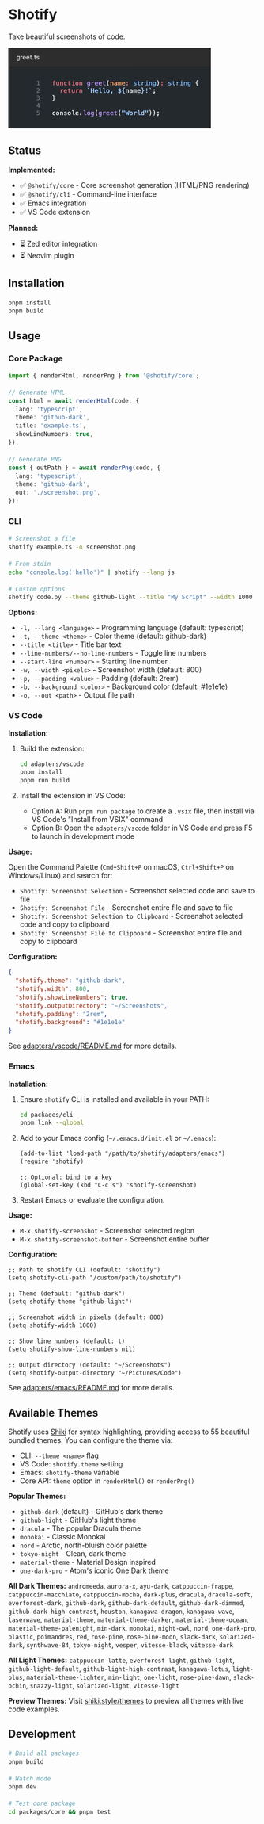 # Shotify

Take beautiful screenshots of code.

![Example screenshot](./example.png)

## Status

**Implemented:**

- ✅ `@shotify/core` - Core screenshot generation (HTML/PNG rendering)
- ✅ `@shotify/cli` - Command-line interface
- ✅ Emacs integration
- ✅ VS Code extension

**Planned:**

- ⏳ Zed editor integration
- ⏳ Neovim plugin

## Installation

```bash
pnpm install
pnpm build
```

## Usage

### Core Package

```typescript
import { renderHtml, renderPng } from '@shotify/core';

// Generate HTML
const html = await renderHtml(code, {
  lang: 'typescript',
  theme: 'github-dark',
  title: 'example.ts',
  showLineNumbers: true,
});

// Generate PNG
const { outPath } = await renderPng(code, {
  lang: 'typescript',
  theme: 'github-dark',
  out: './screenshot.png',
});
```

### CLI

```bash
# Screenshot a file
shotify example.ts -o screenshot.png

# From stdin
echo "console.log('hello')" | shotify --lang js

# Custom options
shotify code.py --theme github-light --title "My Script" --width 1000
```

**Options:**
- `-l, --lang <language>` - Programming language (default: typescript)
- `-t, --theme <theme>` - Color theme (default: github-dark)
- `--title <title>` - Title bar text
- `--line-numbers/--no-line-numbers` - Toggle line numbers
- `--start-line <number>` - Starting line number
- `-w, --width <pixels>` - Screenshot width (default: 800)
- `-p, --padding <value>` - Padding (default: 2rem)
- `-b, --background <color>` - Background color (default: #1e1e1e)
- `-o, --out <path>` - Output file path

### VS Code

**Installation:**

1. Build the extension:
   ```bash
   cd adapters/vscode
   pnpm install
   pnpm run build
   ```

2. Install the extension in VS Code:
   - Option A: Run `pnpm run package` to create a `.vsix` file, then install via VS Code's "Install from VSIX" command
   - Option B: Open the `adapters/vscode` folder in VS Code and press F5 to launch in development mode

**Usage:**

Open the Command Palette (`Cmd+Shift+P` on macOS, `Ctrl+Shift+P` on Windows/Linux) and search for:
- `Shotify: Screenshot Selection` - Screenshot selected code and save to file
- `Shotify: Screenshot File` - Screenshot entire file and save to file
- `Shotify: Screenshot Selection to Clipboard` - Screenshot selected code and copy to clipboard
- `Shotify: Screenshot File to Clipboard` - Screenshot entire file and copy to clipboard

**Configuration:**

```json
{
  "shotify.theme": "github-dark",
  "shotify.width": 800,
  "shotify.showLineNumbers": true,
  "shotify.outputDirectory": "~/Screenshots",
  "shotify.padding": "2rem",
  "shotify.background": "#1e1e1e"
}
```

See [adapters/vscode/README.md](adapters/vscode/README.md) for more details.

### Emacs

**Installation:**

1. Ensure `shotify` CLI is installed and available in your PATH:
   ```bash
   cd packages/cli
   pnpm link --global
   ```

2. Add to your Emacs config (`~/.emacs.d/init.el` or `~/.emacs`):
   ```elisp
   (add-to-list 'load-path "/path/to/shotify/adapters/emacs")
   (require 'shotify)

   ;; Optional: bind to a key
   (global-set-key (kbd "C-c s") 'shotify-screenshot)
   ```

3. Restart Emacs or evaluate the configuration.

**Usage:**

- `M-x shotify-screenshot` - Screenshot selected region
- `M-x shotify-screenshot-buffer` - Screenshot entire buffer

**Configuration:**

```elisp
;; Path to shotify CLI (default: "shotify")
(setq shotify-cli-path "/custom/path/to/shotify")

;; Theme (default: "github-dark")
(setq shotify-theme "github-light")

;; Screenshot width in pixels (default: 800)
(setq shotify-width 1000)

;; Show line numbers (default: t)
(setq shotify-show-line-numbers nil)

;; Output directory (default: "~/Screenshots")
(setq shotify-output-directory "~/Pictures/Code")
```

See [adapters/emacs/README.md](adapters/emacs/README.md) for more details.

## Available Themes

Shotify uses [Shiki](https://shiki.style) for syntax highlighting, providing access to 55 beautiful bundled themes. You can configure the theme via:
- CLI: `--theme <name>` flag
- VS Code: `shotify.theme` setting
- Emacs: `shotify-theme` variable
- Core API: `theme` option in `renderHtml()` or `renderPng()`

**Popular Themes:**
- `github-dark` (default) - GitHub's dark theme
- `github-light` - GitHub's light theme
- `dracula` - The popular Dracula theme
- `monokai` - Classic Monokai
- `nord` - Arctic, north-bluish color palette
- `tokyo-night` - Clean, dark theme
- `material-theme` - Material Design inspired
- `one-dark-pro` - Atom's iconic One Dark theme

**All Dark Themes:**
`andromeeda`, `aurora-x`, `ayu-dark`, `catppuccin-frappe`, `catppuccin-macchiato`, `catppuccin-mocha`, `dark-plus`, `dracula`, `dracula-soft`, `everforest-dark`, `github-dark`, `github-dark-default`, `github-dark-dimmed`, `github-dark-high-contrast`, `houston`, `kanagawa-dragon`, `kanagawa-wave`, `laserwave`, `material-theme`, `material-theme-darker`, `material-theme-ocean`, `material-theme-palenight`, `min-dark`, `monokai`, `night-owl`, `nord`, `one-dark-pro`, `plastic`, `poimandres`, `red`, `rose-pine`, `rose-pine-moon`, `slack-dark`, `solarized-dark`, `synthwave-84`, `tokyo-night`, `vesper`, `vitesse-black`, `vitesse-dark`

**All Light Themes:**
`catppuccin-latte`, `everforest-light`, `github-light`, `github-light-default`, `github-light-high-contrast`, `kanagawa-lotus`, `light-plus`, `material-theme-lighter`, `min-light`, `one-light`, `rose-pine-dawn`, `slack-ochin`, `snazzy-light`, `solarized-light`, `vitesse-light`

**Preview Themes:**
Visit [shiki.style/themes](https://shiki.style/themes) to preview all themes with live code examples.

## Development

```bash
# Build all packages
pnpm build

# Watch mode
pnpm dev

# Test core package
cd packages/core && pnpm test
```
